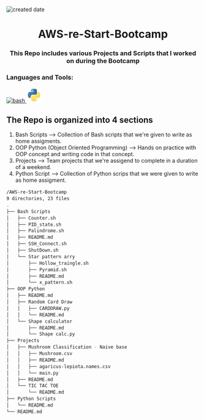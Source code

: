 ![created date](https://img.shields.io/badge/created--date-4th%20October-blue)
<h1 align=" center "> AWS-re-Start-Bootcamp</h1>

<h3 align="center">This Repo includes various Projects and Scripts that I worked on during the Bootcamp</h3>
<h3 align="left">Languages and Tools:</h3>
<p align="left"> <a href="https://www.gnu.org/software/bash/" target="_blank" rel="noreferrer"> <img src="https://www.vectorlogo.zone/logos/gnu_bash/gnu_bash-icon.svg" alt="bash" width="40" height="40"/> </a> <a href="https://www.python.org" target="_blank" rel="noreferrer"> <img src="https://raw.githubusercontent.com/devicons/devicon/master/icons/python/python-original.svg" alt="python" width="40" height="40"/> </a> </p>

## The Repo is organized into 4 sections
1. Bash Scripts --> Collection of Bash scripts that we're given to write as home assigments. 
2. OOP Python (Object Oriented Programming) --> Hands on practice with OOP concept and writing code in that concept. 
3. Projects --> Team projects that we're assigend to complete in a duration of a weekend. 
4. Python Script --> Collection of Python scrips that we were given to write as home  assigment.


```bash
/AWS-re-Start-Bootcamp
9 directories, 23 files
.
├── Bash Scripts
│   ├── Counter.sh
│   ├── PID_state.sh
│   ├── Palindrome.sh
│   ├── README.md
│   ├── SSH_Connect.sh
│   ├── ShutDown.sh
│   └── Star pattern arry
│       ├── Hollow_traingle.sh
│       ├── Pyramid.sh
│       ├── README.md
│       └── x_pattern.sh
├── OOP Python
│   ├── README.md
│   ├── Random Card Draw
│   │   ├── CARDDRAW.py
│   │   └── README.md
│   └── Shape calculator
│       ├── README.md
│       └── Shape calc.py
├── Projects
│   ├── Mushroom Classification - Naive base
│   │   ├── Mushroom.csv
│   │   ├── README.md
│   │   ├── agaricus-lepiota.names.csv
│   │   └── main.py
│   ├── README.md
│   └── TIC TAC TOE
│       └── README.md
├── Python Scripts
│   └── README.md
└── README.md

```
